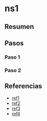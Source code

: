 # ns1

## Resumen

## Pasos

### Paso 1

### Paso 2

## Referencias

- [ref1]()
- [ref2]()
- [ref3]()
- [ref4]()
